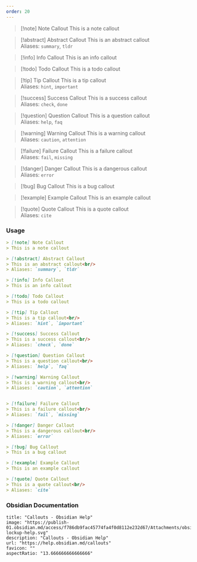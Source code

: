 ```yaml
---
order: 20
---
```


> [!note] Note Callout
> This is a note callout

> [!abstract] Abstract Callout
> This is an abstract callout<br/>
> Aliases: `summary`, `tldr`

> [!info] Info Callout
> This is an info callout

> [!todo] Todo Callout
> This is a todo callout

> [!tip] Tip Callout
> This is a tip callout<br/>
> Aliases: `hint`, `important`

> [!success] Success Callout
> This is a success callout<br/>
> Aliases: `check`, `done`

> [!question] Question Callout
> This is a question callout<br/>
> Aliases: `help`, `faq`

> [!warning] Warning Callout
> This is a warning callout<br/>
> Aliases: `caution`, `attention`


> [!failure] Failure Callout
> This is a failure callout<br/>
> Aliases: `fail`, `missing`

> [!danger] Danger Callout
> This is a dangerous callout<br/>
> Aliases: `error`

> [!bug] Bug Callout
> This is a bug callout

> [!example] Example Callout
> This is an example callout

> [!quote] Quote Callout
> This is a quote callout<br/>
> Aliases: `cite`

### Usage

````md
> [!note] Note Callout
> This is a note callout

> [!abstract] Abstract Callout
> This is an abstract callout<br/>
> Aliases: `summary`, `tldr`

> [!info] Info Callout
> This is an info callout

> [!todo] Todo Callout
> This is a todo callout

> [!tip] Tip Callout
> This is a tip callout<br/>
> Aliases: `hint`, `important`

> [!success] Success Callout
> This is a success callout<br/>
> Aliases: `check`, `done`

> [!question] Question Callout
> This is a question callout<br/>
> Aliases: `help`, `faq`

> [!warning] Warning Callout
> This is a warning callout<br/>
> Aliases: `caution`, `attention`


> [!failure] Failure Callout
> This is a failure callout<br/>
> Aliases: `fail`, `missing`

> [!danger] Danger Callout
> This is a dangerous callout<br/>
> Aliases: `error`

> [!bug] Bug Callout
> This is a bug callout

> [!example] Example Callout
> This is an example callout

> [!quote] Quote Callout
> This is a quote callout<br/>
> Aliases: `cite`
````

### Obsidian Documentation

```embed
title: "Callouts - Obsidian Help"
image: "https://publish-01.obsidian.md/access/f786db9fac45774fa4f0d8112e232d67/Attachments/obsidian-lockup-help.svg"
description: "Callouts - Obsidian Help"
url: "https://help.obsidian.md/callouts"
favicon: ""
aspectRatio: "13.666666666666666"
```
